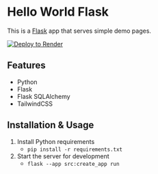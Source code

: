 # Hello World Flask
This is a [Flask](https://flask.palletsprojects.com/en/1.1.x/) app that serves simple demo pages.

[![Deploy to Render](https://render.com/images/deploy-to-render-button.svg)](https://render.com/deploy?repo=https://github.com/ervinteoh/hello-world-flask)

## Features

- Python
- Flask
- Flask SQLAlchemy
- TailwindCSS

## Installation & Usage

1. Install Python requirements
   - `pip install -r requirements.txt`
2. Start the server for development
   - `flask --app src:create_app run`
